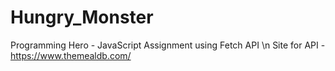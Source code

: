 # Hungry_Monster
Programming Hero - JavaScript Assignment using Fetch API \n
Site for API - https://www.themealdb.com/

